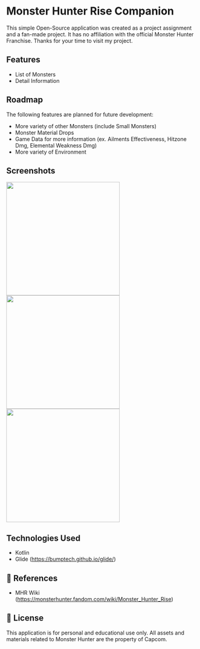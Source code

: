 # Monster Hunter Rise Companion
This simple Open-Source application was created as a project assignment and a fan-made project. It has no affiliation with the official Monster Hunter Franchise.
Thanks for your time to visit my project.

## Features
- List of Monsters
- Detail Information

## Roadmap
The following features are planned for future development:
- More variety of other Monsters (include Small Monsters)
- Monster Material Drops
- Game Data for more information (ex. Ailments Effectiveness, Hitzone Dmg, Elemental Weakness Dmg)
- More variety of Environment

## Screenshots
<img src='https://github.com/user-attachments/assets/71786a30-81ec-481b-9b21-d33f974ae7df' width="300">
<img src='https://github.com/user-attachments/assets/06742482-60f1-4143-a039-c3010a4a5192' width="300">
<img src='https://github.com/user-attachments/assets/e92108da-99dc-418c-80d4-6f6887219b0b' width="300">

## Technologies Used
- Kotlin
- Glide (https://bumptech.github.io/glide/)

## 📌 References
- MHR Wiki (https://monsterhunter.fandom.com/wiki/Monster_Hunter_Rise)

## 📝 License
This application is for personal and educational use only. All assets and materials related to Monster Hunter are the property of Capcom.
